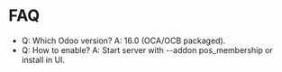 # FAQ

- Q: Which Odoo version? A: 16.0 (OCA/OCB packaged).
- Q: How to enable? A: Start server with --addon pos_membership or install in UI.
